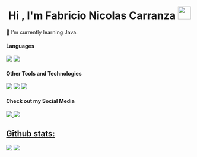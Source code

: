 <h1 align="center">Hi , I'm Fabricio Nicolas Carranza <img src="https://media.giphy.com/media/hvRJCLFzcasrR4ia7z/giphy.gif" width="35"></h1>
🌱 I’m currently learning Java.
<h4> Languages </h4>
<span> 
  <img src="https://img.shields.io/badge/c%23-%23239120.svg?style=for-the-badge&logo=csharp&logoColor=white">
  <img src="https://img.shields.io/badge/java-%23ED8B00.svg?style=for-the-badge&logo=openjdk&logoColor=white">
</span>

<h4> Other Tools and Technologies </h4>
<span>
  <img src="https://img.shields.io/badge/Git-F05032?style=for-the-badge&logo=git&logoColor=white">
  <img src="https://img.shields.io/badge/Microsoft%20SQL%20Server-CC2927?style=for-the-badge&logo=microsoft%20sql%20server&logoColor=white">
   <img src="https://img.shields.io/badge/.NET-5C2D91?style=for-the-badge&logo=.net&logoColor=white">
</span>

<h4> Check out my Social Media </h4>
<span>
  <a href= "https://www.linkedin.com/in/fabricionicolasok/">
<img src= "https://img.shields.io/badge/linkedin-%230077B5.svg?style=for-the-badge&logo=linkedin&logoColor=white">
    <a href= "https://account.microsoft.com/profile/">
      <img src= "https://img.shields.io/badge/Gmail-D14836?style=for-the-badge&logo=gmail&logoColor=white">
</span>
<h2>Github stats:</h2> 

[![](https://github-readme-stats.vercel.app/api?username=fabricionicolasok&show_icons=true&theme=tokyonight&hide_border=true&locale=en)](https://github.com/fabricionicolasok)
[![](https://github-readme-streak-stats.herokuapp.com/?user=fabricionicolasok&theme=material-palenight)](https://github.com/fabricionicolasok)
</div>

